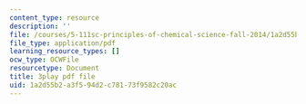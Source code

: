 ```yaml
---
content_type: resource
description: ''
file: /courses/5-111sc-principles-of-chemical-science-fall-2014/1a2d55b2a3f594d2c78173f9582c20ac_ustfXi-mpkI.pdf
file_type: application/pdf
learning_resource_types: []
ocw_type: OCWFile
resourcetype: Document
title: 3play pdf file
uid: 1a2d55b2-a3f5-94d2-c781-73f9582c20ac
---
```

